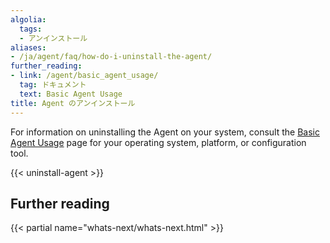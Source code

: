 ```yaml
---
algolia:
  tags:
  - アンインストール
aliases:
- /ja/agent/faq/how-do-i-uninstall-the-agent/
further_reading:
- link: /agent/basic_agent_usage/
  tag: ドキュメント
  text: Basic Agent Usage
title: Agent のアンインストール
---
```


For information on uninstalling the Agent on your system, consult the [Basic Agent Usage][1] page for your operating system, platform, or configuration tool.

{{< uninstall-agent >}}

## Further reading

{{< partial name="whats-next/whats-next.html" >}}

[1]: /ja/agent/basic_agent_usage
